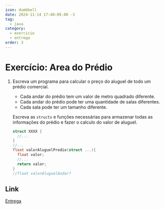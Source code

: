 ```yaml
---
icon: dumbbell
date: 2024-11-14 17:40:09.00 -3
tag:
  - java
category:
  - exercicio
  - entrega
order: 3
---
```


# Exercício: Area do Prédio


1. Escreva um programa para calcular o preço do aluguel de todo um prédio comercial. 
    - Cada andar do prédio tem um valor de metro quadrado diferente. 
    - Cada andar do prédio pode ter uma quantidade de salas diferentes.
    - Cada sala pode ter um tamanho diferente.

    Escreva as `structs` e funções necessárias para armazenar todas as informações do prédio e fazer o calculo do valor de aluguel.

    ```c
    struct XXXX {
      //...
    }
    //...
    float valorAluguelPredio(struct ...){
      float valor;
      //...
      return valor;
    }    
    //float valorAluguelAndar?
    ```

## Link

[Entrega](https://classroom.github.com/a/RdiGq3zS)
